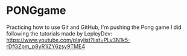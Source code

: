 # PONGgame
Practicing how to use Git and GitHub, I'm pushing the Pong game I did following the tutorials made by LepleyDev: https://www.youtube.com/playlist?list=PLv3N1k5-rDfGZpm_p8yR1iZY6zsy9TME4
